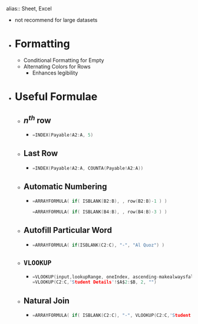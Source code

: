 alias:: Sheet, Excel

- not recommend for large datasets
- # Formatting
	- Conditional Formatting for Empty
	- Alternating Colors for Rows
		- Enhances legibility
- # Useful Formulae
	- ## $n^{th}$ row
		- ```c
		  =INDEX(Payable!A2:A, 5)
		  ```
	- ## Last Row
		- ```c
		  =INDEX(Payable!A2:A, COUNTA(Payable!A2:A))
		  ```
	- ## Automatic Numbering
		- ```c
		  =ARRAYFORMULA( if( ISBLANK(B2:B), , row(B2:B)-1 ) )
		  
		  =ARRAYFORMULA( if( ISBLANK(B4:B), , row(B4:B)-3 ) )
		  ```
	- ## Autofill Particular Word
		- ```c
		  =ARRAYFORMULA( if(ISBLANK(C2:C), "-", "Al Quoz") )
		  ```
	- ## `VLOOKUP`
		- ```c
		  =VLOOKUP(input,lookupRange, oneIndex, ascending-makealwaysfalse)
		  =VLOOKUP(C2:C,'Student Details'!$A$2:$B, 2, "")
		  ```
	- ## Natural Join
		- ```c
		  =ARRAYFORMULA( if( ISBLANK(C2:C), "-", VLOOKUP(C2:C,'Student Details'!$A$2:$B, 2, "") ) )
		  ```